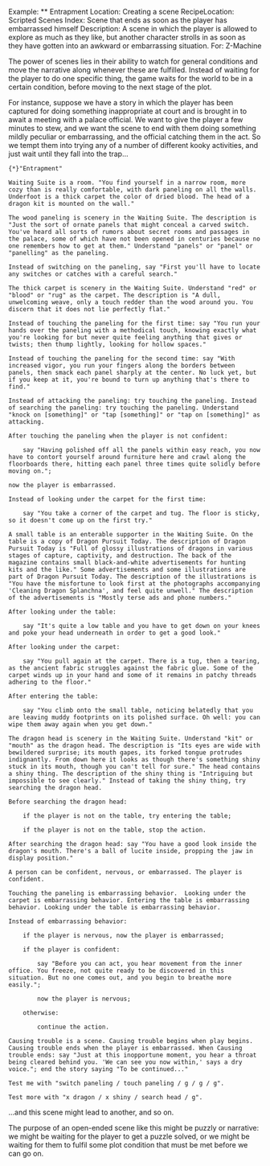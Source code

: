 Example: ** Entrapment
Location: Creating a scene
RecipeLocation: Scripted Scenes
Index: Scene that ends as soon as the player has embarrassed himself
Description: A scene in which the player is allowed to explore as much as they like, but another character strolls in as soon as they have gotten into an awkward or embarrassing situation.
For: Z-Machine

  
The power of scenes lies in their ability to watch for general conditions and move the narrative along whenever these are fulfilled. Instead of waiting for the player to do one specific thing, the game waits for the world to be in a certain condition, before moving to the next stage of the plot.

  
For instance, suppose we have a story in which the player has been captured for doing something inappropriate at court and is brought in to await a meeting with a palace official. We want to give the player a few minutes to stew, and we want the scene to end with them doing something mildly peculiar or embarrassing, and the official catching them in the act. So we tempt them into trying any of a number of different kooky activities, and just wait until they fall into the trap...

  

``` inform7
{*}"Entrapment"

Waiting Suite is a room. "You find yourself in a narrow room, more cozy than is really comfortable, with dark paneling on all the walls. Underfoot is a thick carpet the color of dried blood. The head of a dragon kit is mounted on the wall."

The wood paneling is scenery in the Waiting Suite. The description is "Just the sort of ornate panels that might conceal a carved switch. You've heard all sorts of rumors about secret rooms and passages in the palace, some of which have not been opened in centuries because no one remembers how to get at them." Understand "panels" or "panel" or "panelling" as the paneling.

Instead of switching on the paneling, say "First you'll have to locate any switches or catches with a careful search."

The thick carpet is scenery in the Waiting Suite. Understand "red" or "blood" or "rug" as the carpet. The description is "A dull, unwelcoming weave, only a touch redder than the wood around you. You discern that it does not lie perfectly flat."

Instead of touching the paneling for the first time: say "You run your hands over the paneling with a methodical touch, knowing exactly what you're looking for but never quite feeling anything that gives or twists; then thump lightly, looking for hollow spaces."

Instead of touching the paneling for the second time: say "With increased vigor, you run your fingers along the borders between panels, then smack each panel sharply at the center. No luck yet, but if you keep at it, you're bound to turn up anything that's there to find."

Instead of attacking the paneling: try touching the paneling. Instead of searching the paneling: try touching the paneling. Understand "knock on [something]" or "tap [something]" or "tap on [something]" as attacking.

After touching the paneling when the player is not confident:

	say "Having polished off all the panels within easy reach, you now have to contort yourself around furniture here and crawl along the floorboards there, hitting each panel three times quite solidly before moving on.";

now the player is embarrassed.

Instead of looking under the carpet for the first time:

	say "You take a corner of the carpet and tug. The floor is sticky, so it doesn't come up on the first try."

A small table is an enterable supporter in the Waiting Suite. On the table is a copy of Dragon Pursuit Today. The description of Dragon Pursuit Today is "Full of glossy illustrations of dragons in various stages of capture, captivity, and destruction. The back of the magazine contains small black-and-white advertisements for hunting kits and the like." Some advertisements and some illustrations are part of Dragon Pursuit Today. The description of the illustrations is "You have the misfortune to look first at the photographs accompanying 'Cleaning Dragon Splanchna', and feel quite unwell." The description of the advertisements is "Mostly terse ads and phone numbers."

After looking under the table:

	say "It's quite a low table and you have to get down on your knees and poke your head underneath in order to get a good look."

After looking under the carpet:

	say "You pull again at the carpet. There is a tug, then a tearing, as the ancient fabric struggles against the fabric glue. Some of the carpet winds up in your hand and some of it remains in patchy threads adhering to the floor."

After entering the table:

	say "You climb onto the small table, noticing belatedly that you are leaving muddy footprints on its polished surface. Oh well: you can wipe them away again when you get down."

The dragon head is scenery in the Waiting Suite. Understand "kit" or "mouth" as the dragon head. The description is "Its eyes are wide with bewildered surprise; its mouth gapes, its forked tongue protrudes indignantly. From down here it looks as though there's something shiny stuck in its mouth, though you can't tell for sure." The head contains a shiny thing. The description of the shiny thing is "Intriguing but impossible to see clearly." Instead of taking the shiny thing, try searching the dragon head.

Before searching the dragon head:

	if the player is not on the table, try entering the table;

	if the player is not on the table, stop the action.

After searching the dragon head: say "You have a good look inside the dragon's mouth. There's a ball of lucite inside, propping the jaw in display position."

A person can be confident, nervous, or embarrassed. The player is confident.

Touching the paneling is embarrassing behavior.  Looking under the carpet is embarrassing behavior. Entering the table is embarrassing behavior. Looking under the table is embarrassing behavior.

Instead of embarrassing behavior:

	if the player is nervous, now the player is embarrassed;

	if the player is confident:

		say "Before you can act, you hear movement from the inner office. You freeze, not quite ready to be discovered in this situation. But no one comes out, and you begin to breathe more easily.";

		now the player is nervous;

	otherwise:

		continue the action.

Causing trouble is a scene. Causing trouble begins when play begins. Causing trouble ends when the player is embarrassed. When Causing trouble ends: say "Just at this inopportune moment, you hear a throat being cleared behind you. 'We can see you now within,' says a dry voice."; end the story saying "To be continued..."

Test me with "switch paneling / touch paneling / g / g / g".

Test more with "x dragon / x shiny / search head / g".
```

  
...and this scene might lead to another, and so on.

  
The purpose of an open-ended scene like this might be puzzly or narrative: we might be waiting for the player to get a puzzle solved, or we might be waiting for them to fulfil some plot condition that must be met before we can go on.

